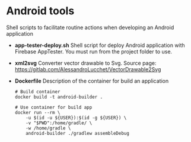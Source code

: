 # Android tools
Shell scripts to facilitate routine actions when developing an Android application

- __app-tester-deploy.sh__
  Shell script for deploy Android application with Firebase AppTester. You must run from the project folder to use.
  
- __xml2svg__
  Converter vector drawable to Svg. Source page: https://gitlab.com/AlessandroLucchet/VectorDrawable2Svg

- __Dockerfile__
  Description of the container for build an application
  ```
  # Build container
  docker build -t android-builder .
  
  # Use container for build app
  docker run --rm \
      -u $(id -u ${USER}):$(id -g ${USER}) \
      -v "$PWD":/home/gradle/ \
      -w /home/gradle \
      android-builder ./gradlew assembleDebug
  ```

